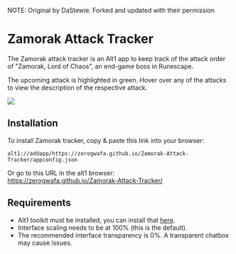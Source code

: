 NOTE: Original by DaStewie.  Forked and updated with their permission

# Zamorak Attack Tracker

The Zamorak attack tracker is an Alt1 app to keep track of the attack order of "Zamorak, Lord of Chaos", an end-game boss in Runescape.

The upcoming attack is highlighted in green. 
Hover over any of the attacks to view the description of the respective attack.

![](https://i.imgur.com/bccP2fe.png)

## Installation
To install Zamorak tracker, copy & paste this link into your browser:<br/>
```
alt1://addapp/https://zerogwafa.github.io/Zamorak-Attack-Tracker/appconfig.json
```

Or go to this URL in the alt1 browser:<br/>
https://zerogwafa.github.io/Zamorak-Attack-Tracker/

## Requirements
- Alt1 toolkit must be installed, you can install that [here](https://runeapps.org/alt1).
- Interface scaling needs to be at 100% (this is the default).
- The recommended interface transparency is 0%. A transparent chatbox may cause issues.

